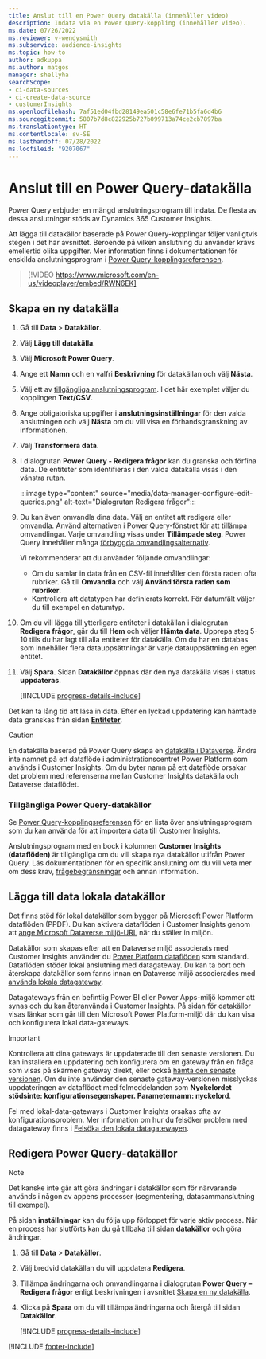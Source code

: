 ```yaml
---
title: Anslut till en Power Query datakälla (innehåller video)
description: Indata via en Power Query-koppling (innehåller video).
ms.date: 07/26/2022
ms.reviewer: v-wendysmith
ms.subservice: audience-insights
ms.topic: how-to
author: adkuppa
ms.author: matgos
manager: shellyha
searchScope:
- ci-data-sources
- ci-create-data-source
- customerInsights
ms.openlocfilehash: 7af51ed04fbd28149ea501c58e6fe71b5fa6d4b6
ms.sourcegitcommit: 5807b7d8c822925b727b099713a74ce2cb7897ba
ms.translationtype: HT
ms.contentlocale: sv-SE
ms.lasthandoff: 07/28/2022
ms.locfileid: "9207067"
---
```

# <a name="connect-to-a-power-query-data-source"></a>Anslut till en Power Query-datakälla

Power Query erbjuder en mängd anslutningsprogram till indata. De flesta av dessa anslutningar stöds av Dynamics 365 Customer Insights.

Att lägga till datakällor baserade på Power Query-kopplingar följer vanligtvis stegen i det här avsnittet. Beroende på vilken anslutning du använder krävs emellertid olika uppgifter. Mer information finns i dokumentationen för enskilda anslutningsprogram i [Power Query-kopplingsreferensen](/power-query/connectors/).

> [!VIDEO https://www.microsoft.com/en-us/videoplayer/embed/RWN6EK]

## <a name="create-a-new-data-source"></a>Skapa en ny datakälla

1. Gå till **Data** > **Datakällor**.

1. Välj **Lägg till datakälla**.

1. Välj **Microsoft Power Query**.

1. Ange ett **Namn** och en valfri **Beskrivning** för datakällan och välj **Nästa**.

1. Välj ett av [tillgängliga anslutningsprogram](#available-power-query-data-sources). I det här exemplet väljer du kopplingen **Text/CSV**.

1. Ange obligatoriska uppgifter i **anslutningsinställningar** för den valda anslutningen och välj **Nästa** om du vill visa en förhandsgranskning av informationen.

1. Välj **Transformera data**.

1. I dialogrutan **Power Query - Redigera frågor** kan du granska och förfina data. De entiteter som identifieras i den valda datakälla visas i den vänstra rutan.

   :::image type="content" source="media/data-manager-configure-edit-queries.png" alt-text="Dialogrutan Redigera frågor":::

1. Du kan även omvandla dina data. Välj en entitet att redigera eller omvandla. Använd alternativen i Power Query-fönstret för att tillämpa omvandlingar. Varje omvandling visas under **Tillämpade steg**. Power Query innehåller många [förbyggda omvandlingsalternativ](/power-query/power-query-what-is-power-query#transformations).

   Vi rekommenderar att du använder följande omvandlingar:

   - Om du samlar in data från en CSV-fil innehåller den första raden ofta rubriker. Gå till **Omvandla** och välj **Använd första raden som rubriker**.
   - Kontrollera att datatypen har definierats korrekt. För datumfält väljer du till exempel en datumtyp.

1. Om du vill lägga till ytterligare entiteter i datakällan i dialogrutan **Redigera frågor**, går du till **Hem** och väljer **Hämta data**. Upprepa steg 5-10 tills du har lagt till alla entiteter för datakälla. Om du har en databas som innehåller flera datauppsättningar är varje datauppsättning en egen entitet.

1. Välj **Spara**. Sidan **Datakällor** öppnas där den nya datakälla visas i status **uppdateras**.

   [!INCLUDE [progress-details-include](includes/progress-details-pane.md)]

Det kan ta lång tid att läsa in data. Efter en lyckad uppdatering kan hämtade data granskas från sidan [**Entiteter**](entities.md).

> [!CAUTION]
> En datakälla baserad på Power Query skapa en [datakälla i Dataverse](/power-query/dataflows/overview-dataflows-across-power-platform-dynamics-365). Ändra inte namnet på ett dataflöde i administrationscentret Power Platform som används i Customer Insights. Om du byter namn på ett dataflöde orsakar det problem med referenserna mellan Customer Insights datakälla och Dataverse dataflödet.

### <a name="available-power-query-data-sources"></a>Tillgängliga Power Query-datakällor

Se [Power Query-kopplingsreferensen](/power-query/connectors/) för en lista över anslutningsprogram som du kan använda för att importera data till Customer Insights.

Anslutningsprogram med en bock i kolumnen **Customer Insights (dataflöden)** är tillgängliga om du vill skapa nya datakällor utifrån Power Query. Läs dokumentationen för en specifik anslutning om du vill veta mer om dess krav, [frågebegränsningar](/power-query/power-query-online-limits) och annan information.

## <a name="add-data-from-on-premises-data-sources"></a>Lägga till data lokala datakällor

Det finns stöd för lokal datakällor som bygger på Microsoft Power Platform dataflöden (PPDF). Du kan aktivera dataflöden i Customer Insights genom att [ange Microsoft Dataverse miljö-URL](create-environment.md) när du ställer in miljön.

Datakällor som skapas efter att en Dataverse miljö associerats med Customer Insights använder du [Power Platform dataflöden](/power-query/dataflows/overview-dataflows-across-power-platform-dynamics-365) som standard. Dataflöden stöder lokal anslutning med datagateway. Du kan ta bort och återskapa datakällor som fanns innan en Dataverse miljö associerades med [använda lokala datagateway](/data-integration/gateway/service-gateway-app).

Datagateways från en befintlig Power BI eller Power Apps-miljö kommer att synas och du kan återanvända i Customer Insights. På sidan för datakällor visas länkar som går till den Microsoft Power Platform-miljö där du kan visa och konfigurera lokal data-gateways.

> [!IMPORTANT]
> Kontrollera att dina gateways är uppdaterade till den senaste versionen. Du kan installera en uppdatering och konfigurera om en gateway från en fråga som visas på skärmen gateway direkt, eller också [hämta den senaste versionen](https://powerapps.microsoft.com/downloads/). Om du inte använder den senaste gateway-versionen misslyckas uppdateringen av dataflödet med felmeddelanden som **Nyckelordet stödsinte: konfigurationsegenskaper. Parameternamn: nyckelord**.
>
> Fel med lokal-data-gateways i Customer Insights orsakas ofta av konfigurationsproblem. Mer information om hur du felsöker problem med datagateway finns i [Felsöka den lokala datagatewayen](/data-integration/gateway/service-gateway-tshoot).

## <a name="edit-power-query-data-sources"></a>Redigera Power Query-datakällor

> [!NOTE]
> Det kanske inte går att göra ändringar i datakällor som för närvarande används i någon av appens processer (segmentering, datasammanslutning till exempel).
>
> På sidan **inställningar** kan du följa upp förloppet för varje aktiv process. När en process har slutförts kan du gå tillbaka till sidan **datakällor** och göra ändringar.

1. Gå till **Data** > **Datakällor**.

1. Välj bredvid datakällan du vill uppdatera **Redigera**.

1. Tillämpa ändringarna och omvandlingarna i dialogrutan **Power Query – Redigera frågor** enligt beskrivningen i avsnittet [Skapa en ny datakälla](#create-a-new-data-source).

1. Klicka på **Spara** om du vill tillämpa ändringarna och återgå till sidan **Datakällor**.

   [!INCLUDE [progress-details-include](includes/progress-details-pane.md)]

[!INCLUDE [footer-include](includes/footer-banner.md)]
